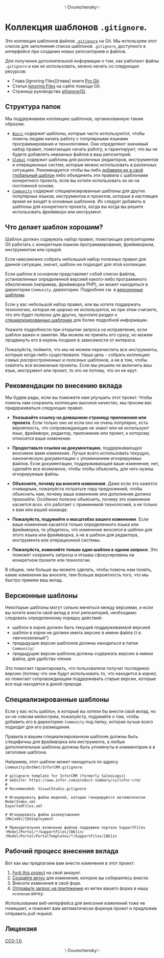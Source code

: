 <p align="center">✨Dvurechensky✨</p>

# Коллекция шаблонов `.gitignore`.

Это коллекция шаблонов файлов [`.gitignore`][man] на Git.
Мы используем этот список для заполнения списка шаблонов `.gitignore`, доступного
в интерфейсе при создании новых репозиториев и файлов.

Для получения дополнительной информации о том, как работают файлы `.gitignore` и как их использовать,
можно начать со следующих ресурсов:

- Глава [Ignoring Files][глава] книги [Pro Git][progit].
- Статья [Ignoring Files][help] на сайте помощи Git.
- Страница руководства [gitignore(5)][man].

[man]: http://git-scm.com/docs/gitignore
[help]: https://help.github.com/articles/ignoring-files
[chapter]: https://git-scm.com/book/en/Git-Basics-Recording-Changes-to-the-Repository#_ignoring
[progit]: http://git-scm.com/book

## Структура папок

Мы поддерживаем коллекцию шаблонов, организованную таким образом:

- [`Basic`](./Basic) содержит шаблоны, которые часто используются, чтобы помочь людям начать работу
  с популярными языками программирования и технологиями. Они определяют значимый
  набор правил, помогающих начать работу, и гарантируют, что вы не будете добавлять
  неважных файлов в ваш репозиторий.
- [`Global`](./Global) содержит шаблоны для различных редакторов, инструментов и
  операционных систем, которые можно использовать в различных ситуациях. Рекомендуется
  чтобы вы либо [добавили их в свой глобальный шаблон](https://docs.github.com/en/get-started/getting-started-with-git/ignoring-files#configuring-ignored-files-for-all-repositories-on-your-computer)
  либо объединить эти правила с шаблонами конкретного проекта, если вы хотите использовать их
  их на постоянной основе.
- [`Community`](./Community) содержит специализированные шаблоны для других популярных
  языков, инструментов и проектов, которые в настоящее время не входят в основные
  шаблонов. Их следует добавить в шаблоны для конкретного проекта, когда вы
  когда вы решите использовать фреймворк или инструмент.

## Что делает шаблон хорошим?

Шаблон должен содержать набор правил, помогающих репозиториям Git работать с
конкретным языком программирования, фреймворком, инструментом или средой.

Если невозможно собрать небольшой набор полезных правил для данной ситуации,
значит, шаблон не подходит для этой коллекции.

Если шаблон в основном представляет собой список файлов, установленных определенной версией
какого-либо программного обеспечения (например, фреймворка PHP), он может находиться в директории `Community`.
директории. Подробнее см. в [версионные шаблоны](#versioned-templates).

Если у вас небольшой набор правил, или вы хотите поддержать технологию, которая не
широко не используется, но при этом считаете, что это будет полезно для других, прочтите
раздел о [специализированных шаблонах](#specialized-templates) для более подробной информации.

Укажите подробности при открытии запроса на исправление, если шаблон важен и заметен. Мы
можем не принять его сразу, но можем продвинуть его в корень позднее
в зависимости от интереса.

Пожалуйста, поймите, что мы не можем перечислить все инструменты, которые когда-либо существовали.
Наша цель - собрать коллекцию _самых распространенных и полезных_ шаблонов,
а не в том, чтобы охватить все возможные проекты. Если мы решили не
включить ваш язык, инструмент или проект, то это не потому, что он не крут.

## Рекомендации по внесению вклада

Мы будем рады, если вы поможете нам улучшить этот проект. Чтобы помочь нам сохранить коллекцию
высокое качество, мы просим вас придерживаться следующих правил.

- **Указывайте ссылку на домашнюю страницу приложения или проекта**. Если только оно не
  если оно не очень популярно, есть вероятность, что сопровождающие не знают или не используют
  язык, фреймворк, редактор, приложение или проект, к которому относится ваше изменение.

- **Предоставьте ссылки на документацию**, поддерживающую вносимое вами изменение.
  Лучше всего использовать текущую, каноническую документацию с упоминанием игнорируемых файлов.
  Если документации, поддерживающей ваше изменение, нет, сделайте все возможное, чтобы
  чтобы объяснить, для чего нужны игнорируемые файлы.

- **Объясните, почему вы вносите изменения**. Даже если это кажется очевидным, пожалуйста
  потратьте пару предложений, чтобы объяснить нам, почему ваше изменение или дополнение должно произойти.
  Особенно полезно объяснить, почему это изменение касается _всех_.
  кто работает с применимой технологией, а не только к вам или вашей команде.

- **Пожалуйста, подумайте о масштабах вашего изменения**. Если ваше изменение касается только
  определенного языка или фреймворка, то убедитесь, что изменение вносится в
  шаблон для этого языка или фреймворка, а не в шаблон для
  редактора, инструмента или операционной системы.

- **Пожалуйста, изменяйте только _один_ шаблон в одном запросе**. Это поможет сохранить
  запросы и отзывы сфокусированы на конкретном проекте или технологии.

В общем, чем больше вы можете сделать, чтобы помочь нам понять, какие изменения вы вносите,
тем больше вероятность того, что мы быстро примем ваш вклад.

## Версионные шаблоны

Некоторые шаблоны могут сильно меняться между версиями, и если вы хотите внести свой вклад
в этот репозиторий, необходимо следовать определенному порядку действий:

- шаблон в корне должен быть текущей поддерживаемой версией
- шаблон в корне не должен иметь версию в имени файла (т.е.
  «вечнозеленый")
- предыдущие версии шаблонов должны находиться в папке `Community/`
- предыдущие версии шаблона должны содержать версию в имени файла,
  для удобства чтения

Это помогает гарантировать, что пользователи получат последнюю версию (потому что они будут использовать то, что находится
в корне), но помогает сопровождающим поддерживать старые версии, которые все еще находятся в дикой природе.

## Специализированные шаблоны

Если у вас есть шаблон, в который вы хотели бы внести свой вклад, но он не совсем
мейнстрим, пожалуйста, подумайте о том, чтобы добавить его в директорию `Community` под
папку, которая лучше всего подходит для его размещения.

Правила в вашем специализированном шаблоне должны быть специфичны для фреймворка или
инструмента, а любые дополнительные шаблоны должны быть упомянуты в комментарии в
в заголовке шаблона.

Например, этот шаблон может находиться по адресу `Community/DotNet/InforCRM.gitignore`:

```
# gitignore template for InforCRM (formerly SalesLogix)
# website: https://www.infor.com/product-summary/cx/infor-crm/
#
# Recommended: VisualStudio.gitignore

# Игнорировать файлы моделей, которые генерируются автоматически
ModelIndex.xml
ExportedFiles.xml

# Игнорировать файлы развертывания
[Mm]odel/[Dd]eployment

# Принудительное включение файлов поддержки портала SupportFiles
!Model/Portal/*/SupportFiles/[Bb]in/
!Model/Portal/PortalTemplates/*/SupportFiles/[Bb]in
```

## Рабочий процесс внесения вклада

Вот как мы предлагаем вам внести изменения в этот проект:

1. [Fork this project][fork] на свой аккаунт.
2. [Создайте ветку][branch] для изменения, которое вы собираетесь внести.
3. Внесите изменения в свой форк.
4. [Отправьте запрос на притяжение][pr] из ветки вашего форка в нашу `основную` ветку.

Использование веб-интерфейса для внесения изменений тоже не помешает, и поможет вам
автоматически форкнув проект и предложив отправить pull request.

[fork]: https://help.github.com/articles/fork-a-repo/
[branch]: https://help.github.com/articles/creating-and-deleting-branches-within-your-repository
[pr]: https://help.github.com/articles/using-pull-requests/

## Лицензия

[CC0-1.0](./LICENSE).

<p align="center">✨Dvurechensky✨</p>
